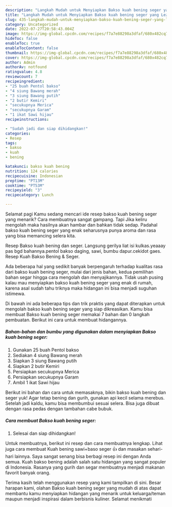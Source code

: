 ```yaml
---
description: "Langkah Mudah untuk Menyiapkan Bakso kuah bening seger yang Lezat, Buat Buka Puasa Lezat"
title: "Langkah Mudah untuk Menyiapkan Bakso kuah bening seger yang Lezat, Buat Buka Puasa Lezat"
slug: 435-langkah-mudah-untuk-menyiapkan-bakso-kuah-bening-seger-yang-lezat-buat-buka-puasa-lezat
category: Uncategorized
date: 2022-07-27T20:58:43.004Z
image: https://img-global.cpcdn.com/recipes/f7a7e88298a3dfaf/680x482cq70/bakso-kuah-bening-seger-foto-resep-utama.jpg
hideToc: false
enableToc: true
enableTocContent: false
thumbnail: https://img-global.cpcdn.com/recipes/f7a7e88298a3dfaf/680x482cq70/bakso-kuah-bening-seger-foto-resep-utama.jpg
cover: https://img-global.cpcdn.com/recipes/f7a7e88298a3dfaf/680x482cq70/bakso-kuah-bening-seger-foto-resep-utama.jpg
author: Admin
authorAv: notfound
ratingvalue: 4.8
reviewcount: 7
recipeingredient:
- "25 buah Pentol bakso"
- "4 siung Bawang merah"
- "3 siung Bawang putih"
- "2 butir Kemiri"
- "secukupnya Merica"
- "secukupnya Garam"
- "1 ikat Sawi hijau"
recipeinstructions:

- "Sudah jadi dan siap dihidangkan!"
categories:
- Resep
tags:
- bakso
- kuah
- bening

katakunci: bakso kuah bening 
nutrition: 124 calories
recipecuisine: Indonesian
preptime: "PT13M"
cooktime: "PT53M"
recipeyield: "3"
recipecategory: Lunch

---
```



Selamat pagi Kamu sedang mencari ide resep bakso kuah bening seger yang menarik? Cara membuatnya sangat gampang. Tapi Jika keliru mengolah maka hasilnya akan hambar dan bahkan tidak sedap. Padahal bakso kuah bening seger yang enak seharusnya punya aroma dan rasa yang bisa memancing selera kita.


Resep Bakso kuah bening dan seger. Langsung gerilya liat isi kulkas.yeaaay pas bgd bahannya.pentol bakso daging, sawi, bumbu dapur.cekidot gaes. Resep Kuah Bakso Bening &amp; Seger.

Ada beberapa hal yang sedikit banyak berpengaruh terhadap kualitas rasa dari bakso kuah bening seger, mulai dari jenis bahan, kedua pemilihan bahan segar hingga cara mengolah dan menyajikannya. Tidak usah pusing kalau mau menyiapkan bakso kuah bening seger yang enak di rumah, karena asal sudah tahu triknya maka hidangan ini bisa menjadi suguhan istimewa.


Di bawah ini ada beberapa tips dan trik praktis yang dapat diterapkan untuk mengolah bakso kuah bening seger yang siap dikreasikan. Kamu bisa membuat Bakso kuah bening seger memakai 7 bahan dan 0 langkah pembuatan. Berikut ini cara untuk membuat hidangannya.

<!--inarticleads1-->

##### Bahan-bahan dan bumbu yang digunakan dalam menyiapkan Bakso kuah bening seger:

1. Gunakan 25 buah Pentol bakso
1. Sediakan 4 siung Bawang merah
1. Siapkan 3 siung Bawang putih
1. Siapkan 2 butir Kemiri
1. Persiapkan secukupnya Merica
1. Persiapkan secukupnya Garam
1. Ambil 1 ikat Sawi hijau


Berikut ini bahan dan cara untuk memasaknya, bikin bakso kuah bening dan seger yuk! Agar tetap bening dan gurih, gunakan api kecil selama merebus. Setelah jadi kaldu, kamu bisa membumbui sesuai selera. Bisa juga dibuat dengan rasa pedas dengan tambahan cabe bubuk. 

<!--inarticleads2-->

##### Cara membuat Bakso kuah bening seger:


1. Selesai dan siap dihidangkan!

Untuk membuatnya, berikut ini resep dan cara membuatnya lengkap. Lihat juga cara membuat Kuah bening sawi+baso seger 👍 dan masakan sehari-hari lainnya. Saya sangat senang bisa berbagi resep ini dengan Anda semua. Kuah bakso bening adalah salah satu hidangan yang sangat populer di Indonesia. Rasanya yang gurih dan segar membuatnya menjadi makanan favorit banyak orang. 

Terima kasih telah menggunakan resep yang kami tampilkan di sini. Besar harapan kami, olahan Bakso kuah bening seger yang mudah di atas dapat membantu kamu menyiapkan hidangan yang menarik untuk keluarga/teman maupun menjadi inspirasi dalam berbisnis kuliner. Selamat menikmati
